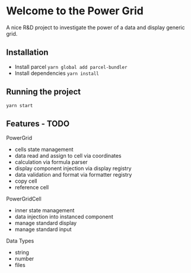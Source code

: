 # Welcome to the Power Grid

A nice R&D project to investigate the power of a data and display generic grid.

## Installation

* Install parcel
`
yarn global add parcel-bundler
`
* Install dependencies
`
yarn install
`

## Running the project
`
yarn start
`

## Features - TODO

PowerGrid
* cells state management
* data read and assign to cell via coordinates
* calculation via formula parser
* display component injection via display registry
* data validation and format via formatter registry
* copy cell
* reference cell

PowerGridCell
* inner state management
* data injection into instanced component
* manage standard display
* manage standard input

Data Types
* string
* number
* files
